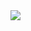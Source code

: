 <a href="https://twitter.com/dinesh_bhor/">
  <img align="left" src="https://github-readme-stats.vercel.app/api?username=dineshbhor&show_icons=true&include_all_commits=true&count_private=true&theme=radical" />
</a>

<!--
**dineshbhor/dineshbhor** is a ✨ _special_ ✨ repository because its `README.md` (this file) appears on your GitHub profile.

Here are some ideas to get you started:

- 🔭 I’m currently working on ...
- 🌱 I’m currently learning ...
- 👯 I’m looking to collaborate on ...
- 🤔 I’m looking for help with ...
- 💬 Ask me about ...
- 📫 How to reach me: ...
- 😄 Pronouns: ...
- ⚡ Fun fact: ...
-->
